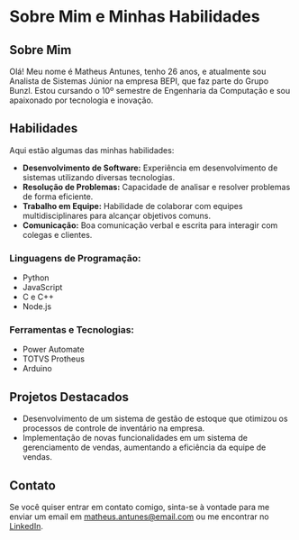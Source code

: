 # Sobre Mim e Minhas Habilidades

## Sobre Mim

Olá! Meu nome é Matheus Antunes, tenho 26 anos, e atualmente sou Analista de Sistemas Júnior na empresa BEPI, que faz parte do Grupo Bunzl. Estou cursando o 10º semestre de Engenharia da Computação e sou apaixonado por tecnologia e inovação.

## Habilidades

Aqui estão algumas das minhas habilidades:

- **Desenvolvimento de Software:** Experiência em desenvolvimento de sistemas utilizando diversas tecnologias.
- **Resolução de Problemas:** Capacidade de analisar e resolver problemas de forma eficiente.
- **Trabalho em Equipe:** Habilidade de colaborar com equipes multidisciplinares para alcançar objetivos comuns.
- **Comunicação:** Boa comunicação verbal e escrita para interagir com colegas e clientes.

### Linguagens de Programação:

- Python
- JavaScript
- C e C++
- Node.js

### Ferramentas e Tecnologias:

- Power Automate
- TOTVS Protheus
- Arduino

## Projetos Destacados

- Desenvolvimento de um sistema de gestão de estoque que otimizou os processos de controle de inventário na empresa.
- Implementação de novas funcionalidades em um sistema de gerenciamento de vendas, aumentando a eficiência da equipe de vendas.

## Contato

Se você quiser entrar em contato comigo, sinta-se à vontade para me enviar um email em matheus.antunes@email.com ou me encontrar no [LinkedIn](https://www.linkedin.com/in/matheus-matos-antunes-33a83497/).
